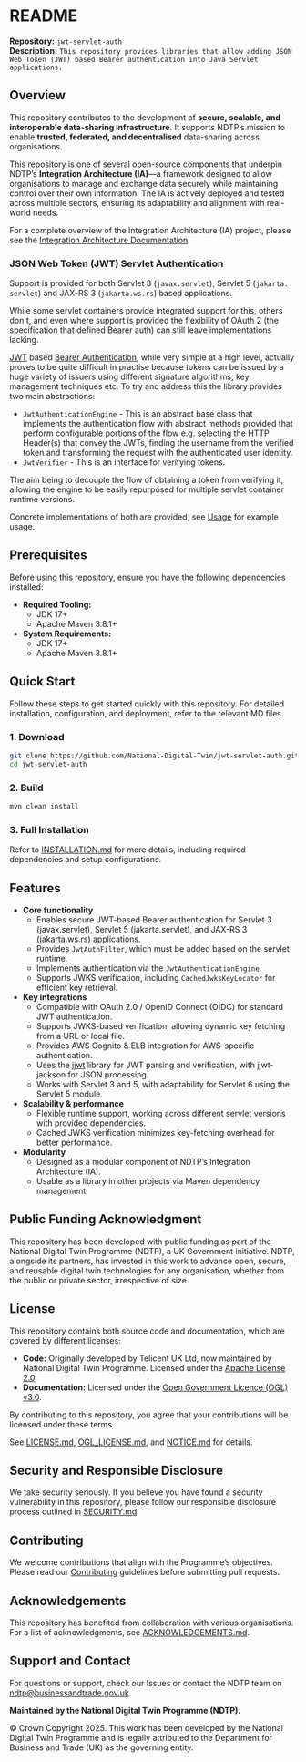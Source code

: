 # README

**Repository:** `jwt-servlet-auth`  
**Description:** `This repository provides libraries that allow adding JSON Web Token (JWT) based Bearer authentication into
Java Servlet applications.`

<!-- SPDX-License-Identifier: Apache-2.0 AND OGL-UK-3.0 -->

## Overview
This repository contributes to the development of **secure, scalable, and interoperable data-sharing infrastructure**. It supports NDTP’s mission to enable **trusted, federated, and decentralised** data-sharing across organisations.

This repository is one of several open-source components that underpin NDTP’s **Integration Architecture (IA)**—a framework designed to allow organisations to manage and exchange data securely while maintaining control over their own information. The IA is actively deployed and tested across multiple sectors, ensuring its adaptability and alignment with real-world needs.

For a complete overview of the Integration Architecture (IA) project, please see the [Integration Architecture Documentation](https://github.com/National-Digital-Twin/integration-architecture-documentation).

### JSON Web Token (JWT) Servlet Authentication

Support is provided for both Servlet 3 (`javax.servlet`), Servlet 5 (`jakarta. servlet`) and
JAX-RS 3 (`jakarta.ws.rs`) based applications.

While some servlet containers provide integrated support for this, others don't, and even where support is provided the
flexibility of OAuth 2 (the specification that defined Bearer auth) can still leave implementations lacking.

[JWT][Rfc7519] based [Bearer Authentication][Rfc6750], while very simple at a high level, actually proves to be quite difficult in practise
because tokens can be issued by a huge variety of issuers using different signature algorithms, key management
techniques etc. To try and address this the library provides two main abstractions:

- `JwtAuthenticationEngine` - This is an abstract base class that implements the authentication flow with abstract
  methods provided that perform configurable portions of the flow e.g. selecting the HTTP Header(s) that convey the
  JWTs, finding the username from the verified token and transforming the request with the authenticated user identity.
- `JwtVerifier` - This is an interface for verifying tokens.

The aim being to decouple the flow of obtaining a token from verifying it, allowing the engine to be easily
repurposed for multiple servlet container runtime versions.

Concrete implementations of both are provided, see [Usage](INSTALLATION.md#usage) for example usage.

## Prerequisites
Before using this repository, ensure you have the following dependencies installed:
- **Required Tooling:**
    - JDK 17+
    - Apache Maven 3.8.1+
- **System Requirements:**
    - JDK 17+
    - Apache Maven 3.8.1+

## Quick Start
Follow these steps to get started quickly with this repository. For detailed installation, configuration, and deployment, refer to the relevant MD files.

### 1. Download
```sh  
git clone https://github.com/National-Digital-Twin/jwt-servlet-auth.git
cd jwt-servlet-auth 
```
### 2. Build
```sh  
mvn clean install 
```

### 3. Full Installation
Refer to [INSTALLATION.md](INSTALLATION.md) for more details, including required dependencies and setup configurations.

## Features
- **Core functionality**
  - Enables secure JWT-based Bearer authentication for Servlet 3 (javax.servlet), Servlet 5 (jakarta.servlet), and JAX-RS 3 (jakarta.ws.rs) applications. 
  - Provides `JwtAuthFilter`, which must be added based on the servlet runtime. 
  - Implements authentication via the `JwtAuthenticationEngine`.
  - Supports JWKS verification, including `CachedJwksKeyLocator` for efficient key retrieval. 
- **Key integrations**
  - Compatible with OAuth 2.0 / OpenID Connect (OIDC) for standard JWT authentication. 
  - Supports JWKS-based verification, allowing dynamic key fetching from a URL or local file. 
  - Provides AWS Cognito & ELB integration for AWS-specific authentication. 
  - Uses the [jjwt](https://github.com/jwtk/jjwt) library for JWT parsing and verification, with jjwt-jackson for JSON processing. 
  - Works with Servlet 3 and 5, with adaptability for Servlet 6 using the Servlet 5 module.
- **Scalability & performance**
  - Flexible runtime support, working across different servlet versions with provided dependencies.
  - Cached JWKS verification minimizes key-fetching overhead for better performance.
- **Modularity**
  - Designed as a modular component of NDTP’s Integration Architecture (IA).
  - Usable as a library in other projects via Maven dependency management.


## Public Funding Acknowledgment
This repository has been developed with public funding as part of the National Digital Twin Programme (NDTP), a UK Government initiative. NDTP, alongside its partners, has invested in this work to advance open, secure, and reusable digital twin technologies for any organisation, whether from the public or private sector, irrespective of size.

## License
This repository contains both source code and documentation, which are covered by different licenses:
- **Code:** Originally developed by Telicent UK Ltd, now maintained by National Digital Twin Programme. Licensed under the [Apache License 2.0](LICENSE.md).
- **Documentation:** Licensed under the [Open Government Licence (OGL) v3.0](OGL_LICENSE.md).

By contributing to this repository, you agree that your contributions will be licensed under these terms.

See [LICENSE.md](LICENSE.md), [OGL_LICENSE.md](OGL_LICENSE.md), and [NOTICE.md](NOTICE.md) for details.

## Security and Responsible Disclosure
We take security seriously. If you believe you have found a security vulnerability in this repository, please follow our responsible disclosure process outlined in [SECURITY.md](SECURITY.md).

## Contributing
We welcome contributions that align with the Programme’s objectives. Please read our [Contributing](CONTRIBUTING.md) guidelines before submitting pull requests.

## Acknowledgements
This repository has benefited from collaboration with various organisations. For a list of acknowledgments, see [ACKNOWLEDGEMENTS.md](ACKNOWLEDGEMENTS.md).

## Support and Contact
For questions or support, check our Issues or contact the NDTP team on ndtp@businessandtrade.gov.uk.

[Rfc7519]: https://datatracker.ietf.org/doc/html/rfc7519
[Rfc6750]: https://datatracker.ietf.org/doc/html/rfc6750

**Maintained by the National Digital Twin Programme (NDTP).**

© Crown Copyright 2025. This work has been developed by the National Digital Twin Programme and is legally attributed to the Department for Business and Trade (UK) as the governing entity.
